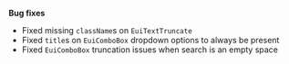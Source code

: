 **Bug fixes**

- Fixed missing `className`s on `EuiTextTruncate`
- Fixed `title`s on `EuiComboBox` dropdown options to always be present
- Fixed `EuiComboBox` truncation issues when search is an empty space
